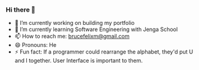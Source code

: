 ### Hi there 👋
- 🔭 I’m currently working on building my portfolio
- 🌱 I’m currently learning Software Engineering with Jenga School
- 📫 How to reach me: brucefelixm@gmail.com
- 😄 Pronouns: He
- ⚡ Fun fact: If a programmer could rearrange the alphabet, they'd put U and I together.
User Interface is important to them.

